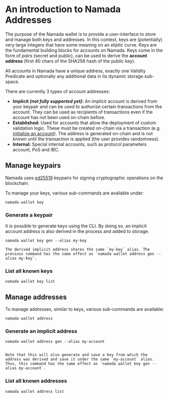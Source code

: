 # An introduction to Namada Addresses
The purpose of the Namada wallet is to provide a user-interface to store and manage both keys and addresses. In this context, keys are (potentially) very large integers that have some meaning on an eliptic curve. Keys are the fundamental building blocks for accounts on Namada. Keys come in the form of *pairs* (secret and public), can be used to derive the **account address** (first 40 chars of the SHA256 hash of the public key).


All accounts in Namada have a unique address, exactly one Validity Predicate and optionally any additional data in its dynamic storage sub-space.

There are currently 3 types of account addresses:
- **Implicit *(not fully supported yet)*:** An implicit account is derived from your keypair and can be used to authorize certain transactions from the account. They can be used as recipients of transactions even if the account has not been used on-chain before.
- **Established:** Used for accounts that allow the deployment of custom validation logic. These must be created on-chain via a transaction (e.g. [initialize an account](#initialize-an-established-account)). The address is generated on-chain and is not known until the transaction is applied (the user provides randomness).
- **Internal:** Special internal accounts, such as protocol parameters account, PoS and IBC.

## Manage keypairs

Namada uses [ed25519](https://en.wikipedia.org/wiki/EdDSA#Ed25519) keypairs for signing cryptographic operations on the blockchain.

To manage your keys, various sub-commands are available under:

```shell
namada wallet key
```

### Generate a keypair

It is possible to generate keys using the CLI. By doing so, an implicit account address is also derived in the process and added to storage.

```shell
namada wallet key gen --alias my-key
```

```admonish note
The derived implicit address shares the same `my-key` alias. The previous command has the same effect as `namada wallet address gen --alias my-key`.
```

### List all known keys

```shell
namada wallet key list
```

## Manage addresses


To manage addresses, similar to keys, various sub-commands are available:

```shell
namada wallet address
```

### Generate an implicit address

```shell
namada wallet address gen --alias my-account
```

```admonish note

Note that this will also generate and save a key from which the address was derived and save it under the same `my-account` alias. Thus, this command has the same effect as `namada wallet key gen --alias my-account`.
```

### List all known addresses

```shell
namada wallet address list
```